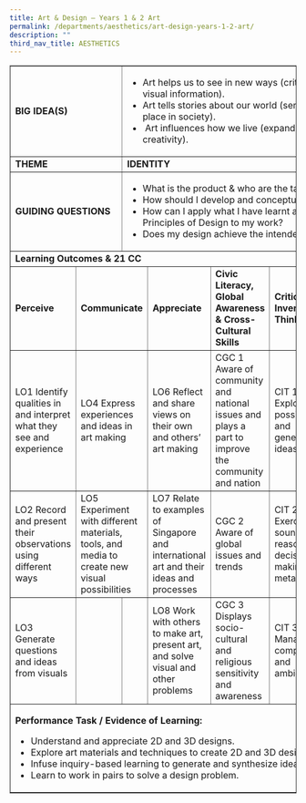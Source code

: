 ```yaml
---
title: Art & Design – Years 1 & 2 Art
permalink: /departments/aesthetics/art-design-years-1-2-art/
description: ""
third_nav_title: AESTHETICS
---
```

<table border="1" width="100%">
<tbody>
<tr>
<td colspan="2" width="198"><strong>BIG IDEA(S)</strong></td>
<td colspan="5" width="798">
<ul>
<li>Art helps us to see in new ways (critically discern and process visual information).</li>
<li>Art tells stories about our world (sense of identity, culture and place in society).</li>
<li>&nbsp;Art influences how we live (expands imagination and creativity).</li>
</ul>
</td>
</tr>
<tr>
<td colspan="2" width="198"><strong>THEME</strong></td>
<td colspan="5" width="798"><strong>IDENTITY</strong></td>
</tr>
<tr>
<td colspan="2" width="198"><strong>GUIDING QUESTIONS</strong></td>
<td colspan="5" width="798">
<ul>
<li>What is the product &amp; who are the target audience?</li>
<li>How should I develop and conceptualize my design?</li>
<li>How can I apply what I have learnt about Elements of Art and Principles of Design to my work?</li>
<li>Does my design achieve the intended effect?</li>
</ul>
</td>
</tr>
<tr>
<td colspan="7" width="996"><strong>Learning Outcomes &amp; 21 CC</strong></td>
</tr>
<tr>
<td width="167"><strong>Perceive</strong></td>
<td colspan="2" width="167"><strong>Communicate</strong></td>
<td width="167"><strong>Appreciate</strong></td>
<td width="167"><strong>Civic Literacy, Global Awareness &amp; Cross-Cultural Skills</strong></td>
<td width="161"><strong>Critical &amp; Inventive Thinking</strong></td>
<td width="167"><strong>Communication, Collaboration &amp; Information Skills</strong></td>
</tr>
<tr>
<td width="167">LO1 Identify qualities in and interpret what they see and experience</td>
<td colspan="2" width="167">LO4 Express experiences and ideas in art making
</td>
<td width="167">LO6 Reflect and share views on their own and others&rsquo; art making
</td>
<td width="167">CGC 1 Aware of community and national issues and plays a part to improve the community and nation</td>
<td width="161">CIT 1 Explores possibilities and generates ideas</td>
<td width="167">CCI 1 Communicates and collaborates effectively</td>
</tr>
<tr>
<td width="167">LO2 Record and present their observations using different ways</td>
<td colspan="2" width="167">LO5 Experiment with different materials, tools, and media to create new visual possibilities</td>
<td width="167">LO7 Relate to examples of Singapore and international art and their ideas and processes</td>
<td width="167">CGC 2 Aware of global issues and trends</td>
<td width="161">CIT 2 Exercises sound reasoning, decision-making and metacognition</td>
<td width="167">CCI 2 Manages, creates and shares digital information thoughtfully, ethically and responsibly</td>
</tr>
<tr>
<td width="167">LO3 Generate questions and ideas from visuals</td>
<td></td>
<td></td>
<td width="167">LO8 Work with others to make art, present art, and solve visual and other problems</td>
<td width="167">CGC 3 Displays socio-cultural and religious sensitivity and awareness</td>
<td width="161">CIT 3 Manages complexities and ambiguities</td>
<td></td>
</tr>
<tr>
<td colspan="7" width="996">
<p><strong>Performance Task / Evidence of Learning:&nbsp;</strong></p>
<p></p>
<ul>
<li>Understand and appreciate 2D and 3D designs.</li>
<li>Explore art materials and techniques to create 2D and 3D designs.</li>
<li>Infuse inquiry-based learning to generate and synthesize ideas based on a given task.</li>
<li>Learn to work in pairs to solve a design problem.</li>
</ul>
</td>
</tr>
</tbody>
</table>